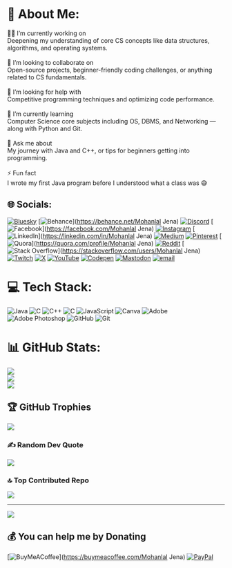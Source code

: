 # 💫 About Me:
🧑‍💻 I’m currently working on<br>Deepening my understanding of core CS concepts like data structures, algorithms, and operating systems.<br><br>🤝 I’m looking to collaborate on<br>Open-source projects, beginner-friendly coding challenges, or anything related to CS fundamentals.<br><br>🤲 I’m looking for help with<br>Competitive programming techniques and optimizing code performance.<br><br>🌱 I’m currently learning<br>Computer Science core subjects including OS, DBMS, and Networking — along with Python and Git.<br><br>💬 Ask me about<br>My journey with Java and C++, or tips for beginners getting into programming.<br><br>⚡ Fun fact<br>I wrote my first Java program before I understood what a class was 😅


## 🌐 Socials:
[![Bluesky](https://img.shields.io/badge/bluesky-0285FF?style=for-the-badge&logo=bluesky&logoColor=%23FFFFFF)](https://bsky.app/profile/@mohanlaljena.bsky.social) [![Behance](https://img.shields.io/badge/Behance-1769ff?logo=behance&logoColor=white)](https://behance.net/Mohanlal Jena) [![Discord](https://img.shields.io/badge/Discord-%237289DA.svg?logo=discord&logoColor=white)](https://discord.gg/https://discord.gg/jfDtCjVH) [![Facebook](https://img.shields.io/badge/Facebook-%231877F2.svg?logo=Facebook&logoColor=white)](https://facebook.com/Mohanlal Jena) [![Instagram](https://img.shields.io/badge/Instagram-%23E4405F.svg?logo=Instagram&logoColor=white)](https://instagram.com/mohanlaljena) [![LinkedIn](https://img.shields.io/badge/LinkedIn-%230077B5.svg?logo=linkedin&logoColor=white)](https://linkedin.com/in/Mohanlal Jena) [![Medium](https://img.shields.io/badge/Medium-12100E?logo=medium&logoColor=white)](https://medium.com/@Mohan) [![Pinterest](https://img.shields.io/badge/Pinterest-%23E60023.svg?logo=Pinterest&logoColor=white)](https://pinterest.com/mohanlaljena) [![Quora](https://img.shields.io/badge/Quora-%23B92B27.svg?logo=Quora&logoColor=white)](https://quora.com/profile/Mohanlal Jena) [![Reddit](https://img.shields.io/badge/Reddit-%23FF4500.svg?logo=Reddit&logoColor=white)](https://reddit.com/user/Anonbie_) [![Stack Overflow](https://img.shields.io/badge/-Stackoverflow-FE7A16?logo=stack-overflow&logoColor=white)](https://stackoverflow.com/users/Mohanlal Jena) [![Twitch](https://img.shields.io/badge/Twitch-%239146FF.svg?logo=Twitch&logoColor=white)](https://twitch.tv/mohanlaljena) [![X](https://img.shields.io/badge/X-black.svg?logo=X&logoColor=white)](https://x.com/jena_mohanlal) [![YouTube](https://img.shields.io/badge/YouTube-%23FF0000.svg?logo=YouTube&logoColor=white)](https://youtube.com/@Anonbie) [![Codepen](https://img.shields.io/badge/Codepen-000000?logo=codepen&logoColor=white)](https://codepen.io/Mohanlaljena) [![Mastodon](https://img.shields.io/badge/-MASTODON-%232B90D9?logo=mastodon&logoColor=white)](https://mastodon.social/@@Mohanlaljena) [![email](https://img.shields.io/badge/Email-D14836?logo=gmail&logoColor=white)](mailto:mohanlaljena@gmail.com) 

# 💻 Tech Stack:
 ![Java](https://img.shields.io/badge/java-%23ED8B00.svg?style=plastic&logo=openjdk&logoColor=white) ![C](https://img.shields.io/badge/c-%2300599C.svg?style=plastic&logo=c&logoColor=white) ![C++](https://img.shields.io/badge/c++-%2300599C.svg?style=plastic&logo=c%2B%2B&logoColor=white) ![C](https://img.shields.io/badge/c-%2300599C.svg?style=plastic&logo=c&logoColor=white) ![JavaScript](https://img.shields.io/badge/javascript-%23323330.svg?style=plastic&logo=javascript&logoColor=%23F7DF1E) ![Canva](https://img.shields.io/badge/Canva-%2300C4CC.svg?style=plastic&logo=Canva&logoColor=white) ![Adobe](https://img.shields.io/badge/adobe-%23FF0000.svg?style=plastic&logo=adobe&logoColor=white) ![Adobe Photoshop](https://img.shields.io/badge/adobe%20photoshop-%2331A8FF.svg?style=plastic&logo=adobe%20photoshop&logoColor=white) ![GitHub](https://img.shields.io/badge/github-%23121011.svg?style=plastic&logo=github&logoColor=white) ![Git](https://img.shields.io/badge/git-%23F05033.svg?style=plastic&logo=git&logoColor=white)
# 📊 GitHub Stats:
![](https://github-readme-stats.vercel.app/api?username=mohanlaljena&theme=dark&hide_border=false&include_all_commits=false&count_private=false)<br/>
![](https://nirzak-streak-stats.vercel.app/?user=mohanlaljena&theme=dark&hide_border=false)<br/>
![](https://github-readme-stats.vercel.app/api/top-langs/?username=mohanlaljena&theme=dark&hide_border=false&include_all_commits=false&count_private=false&layout=compact)

## 🏆 GitHub Trophies
![](https://github-profile-trophy.vercel.app/?username=mohanlaljena&theme=radical&no-frame=false&no-bg=false&margin-w=4)

### ✍️ Random Dev Quote
![](https://quotes-github-readme.vercel.app/api?type=horizontal&theme=radical)

### 🔝 Top Contributed Repo
![](https://github-contributor-stats.vercel.app/api?username=mohanlaljena&limit=5&theme=dark&combine_all_yearly_contributions=true)

---
[![](https://visitcount.itsvg.in/api?id=mohanlaljena&icon=9&color=5)](https://visitcount.itsvg.in)

  ## 💰 You can help me by Donating
  [![BuyMeACoffee](https://img.shields.io/badge/Buy%20Me%20a%20Coffee-ffdd00?style=for-the-badge&logo=buy-me-a-coffee&logoColor=black)](https://buymeacoffee.com/Mohanlal Jena) [![PayPal](https://img.shields.io/badge/PayPal-00457C?style=for-the-badge&logo=paypal&logoColor=white)](https://paypal.me/MohanlalJena2006) 

  
<!-- Proudly created with GPRM ( https://gprm.itsvg.in ) -->
